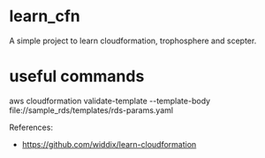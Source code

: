 # learn_cfn
A simple project to learn cloudformation, trophosphere and scepter.

# useful commands
aws cloudformation validate-template --template-body file://sample_rds/templates/rds-params.yaml

References:
- https://github.com/widdix/learn-cloudformation
